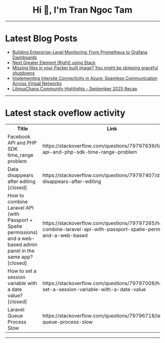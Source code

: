 <h1 align="center">Hi 👋, I'm Tran Ngoc Tam</h1>

---

# Latest Blog Posts 
<!-- BLOG-POST-LIST:START -->
- [Building Enterprise-Level Monitoring: From Prometheus to Grafana Dashboards](https://dev.to/cyberscoper/building-enterprise-level-monitoring-from-prometheus-to-grafana-dashboards-3pge)
- [Next Greater Element &lpar;Right&rpar; using Stack](https://dev.to/we_are_broken_compilers/next-greater-element-right-using-stack-3ngn)
- [Missing files in your Packer built image? You might be skipping graceful shutdowns](https://dev.to/u11d/missing-files-in-your-packer-built-image-you-might-be-skipping-graceful-shutdowns-4ccj)
- [Implementing Intersite Connectivity in Azure: Seamless Communication Across Virtual Networks](https://dev.to/sudaisib/implementing-intersite-connectivity-in-azure-seamless-communication-across-virtual-networks-2jhh)
- [LitmusChaos Community Highlights - September 2025 Recap](https://dev.to/priteshkiri/litmuschaos-community-highlights-september-2025-recap-e0c)
<!-- BLOG-POST-LIST:END -->

---

# Latest stack oveflow activity
<table>
  <tr><th>Title</th><th>Link</th></tr>
  <!-- STACKOVERFLOW:START --><tr><td>Facebook API and PHP SDK time_range problem</td><td>https://stackoverflow.com/questions/79797639/facebook-api-and-php-sdk-time-range-problem</td></tr><tr><td>Data disappears after editing [closed]</td><td>https://stackoverflow.com/questions/79797407/data-disappears-after-editing</td></tr><tr><td>How to combine Laravel API &lpar;with Passport + Spatie permissions&rpar; and a web-based admin panel in the same app? [closed]</td><td>https://stackoverflow.com/questions/79797265/how-to-combine-laravel-api-with-passport-spatie-permissions-and-a-web-based</td></tr><tr><td>How to set a session variable with a date value? [closed]</td><td>https://stackoverflow.com/questions/79797008/how-to-set-a-session-variable-with-a-date-value</td></tr><tr><td>Laravel Queue Process Slow</td><td>https://stackoverflow.com/questions/79796718/laravel-queue-process-slow</td></tr><!-- STACKOVERFLOW:END -->
</table>

---


